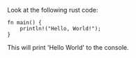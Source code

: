 Look at the following rust code:
<!--{ "file.rs" | code }-->
```
fn main() {
    println!("Hello, World!");
}
```
<!--{ end }-->
This will print 'Hello World' to the console.